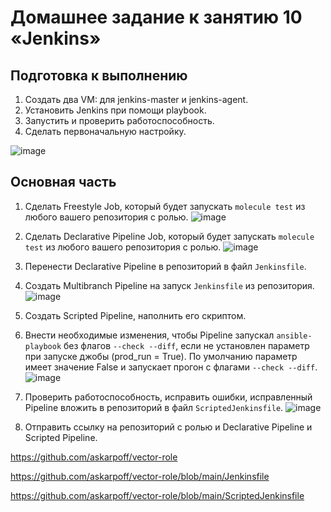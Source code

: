 # Домашнее задание к занятию 10 «Jenkins»

## Подготовка к выполнению

1. Создать два VM: для jenkins-master и jenkins-agent.
2. Установить Jenkins при помощи playbook.
3. Запустить и проверить работоспособность.
4. Сделать первоначальную настройку.

![image](https://user-images.githubusercontent.com/108946489/227795354-fc5a0956-ff65-44ef-8d42-46eedf697816.png)


## Основная часть

1. Сделать Freestyle Job, который будет запускать `molecule test` из любого вашего репозитория с ролью.
![image](https://user-images.githubusercontent.com/108946489/228335858-ab004ba3-81b4-4515-abfe-1dc9e5b072f4.png)

2. Сделать Declarative Pipeline Job, который будет запускать `molecule test` из любого вашего репозитория с ролью.
 ![image](https://user-images.githubusercontent.com/108946489/228336801-14e4a16d-5067-4dbe-afe4-004cc638f383.png)

3. Перенести Declarative Pipeline в репозиторий в файл `Jenkinsfile`.

4. Создать Multibranch Pipeline на запуск `Jenkinsfile` из репозитория.
![image](https://user-images.githubusercontent.com/108946489/228340106-71283dcc-e921-44b9-9e36-610e82fc7c17.png)

5. Создать Scripted Pipeline, наполнить его скриптом.

6. Внести необходимые изменения, чтобы Pipeline запускал `ansible-playbook` без флагов `--check --diff`, если не установлен параметр при запуске джобы (prod_run = True). 
По умолчанию параметр имеет значение False и запускает прогон с флагами `--check --diff`.
![image](https://user-images.githubusercontent.com/108946489/228349673-4499ca42-5b65-4783-9229-ba96a6da2271.png)

7. Проверить работоспособность, исправить ошибки, исправленный Pipeline вложить в репозиторий в файл `ScriptedJenkinsfile`.
![image](https://user-images.githubusercontent.com/108946489/228349502-8df1a9a7-ff87-4e7a-b03a-45769a3d106e.png)
8. Отправить ссылку на репозиторий с ролью и Declarative Pipeline и Scripted Pipeline.

<a href='https://github.com/askarpoff/vector-role'>https://github.com/askarpoff/vector-role</a>

<a href='https://github.com/askarpoff/vector-role/blob/main/Jenkinsfile'>https://github.com/askarpoff/vector-role/blob/main/Jenkinsfile</a>

<a href='https://github.com/askarpoff/vector-role/blob/main/ScriptedJenkinsfile'>https://github.com/askarpoff/vector-role/blob/main/ScriptedJenkinsfile</a>


